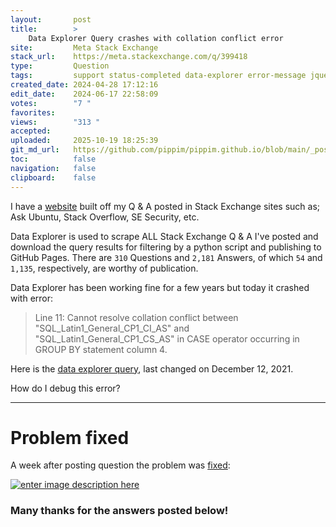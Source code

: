 ```yaml
---
layout:       post
title:        >
    Data Explorer Query crashes with collation conflict error
site:         Meta Stack Exchange
stack_url:    https://meta.stackexchange.com/q/399418
type:         Question
tags:         support status-completed data-explorer error-message jquery
created_date: 2024-04-28 17:12:16
edit_date:    2024-06-17 22:58:09
votes:        "7 "
favorites:    
views:        "313 "
accepted:     
uploaded:     2025-10-19 18:25:39
git_md_url:   https://github.com/pippim/pippim.github.io/blob/main/_posts/2024/2024-04-28-Data-Explorer-Query-crashes-with-collation-conflict-error.md
toc:          false
navigation:   false
clipboard:    false
---
```


I have a [website](https://www.pippim.com/answers.html) built off my Q & A posted in Stack Exchange sites such as; Ask Ubuntu, Stack Overflow, SE Security, etc.

Data Explorer is used to scrape ALL Stack Exchange Q & A I've posted and download the query results for filtering by a python script and publishing to GitHub Pages. There are `310` Questions and `2,181` Answers, of which `54` and `1,135`, respectively, are worthy of publication.

Data Explorer has been working fine for a few years but today it crashed with error:

> Line 11: Cannot resolve collation conflict between  
"SQL_Latin1_General_CP1_CI_AS" and "SQL_Latin1_General_CP1_CS_AS"
in CASE operator occurring in GROUP BY statement column 4.

Here is the [data explorer query](https://data.stackexchange.com/stackoverflow/query/1529864/all-my-posts-on-the-se-network-with-markdown-and-html-content-plus-editors-and-s), last changed on December 12, 2021.

How do I debug this error?

---

# Problem fixed

A week after posting question the problem was [fixed](https://www.pippim.com/2024/04/28/Data-Explorer-Query-crashes-with-collation-conflict-error.html):

[![enter image description here][1]][1]


### Many thanks for the answers posted below!

  [1]: https://pippim.github.io/assets/img/posts/2024/195OOXx3.png

